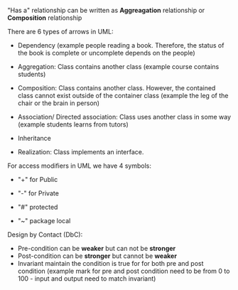 "Has a" relationship can be written as **Aggreagation** relationship or **Composition** relationship

There are 6 types of arrows in UML:
- Dependency (example people reading a book. Therefore, the status of the book is complete or uncomplete depends on the people)

- Aggregation: Class contains another class (example course contains students)

- Composition: Class contains another class. However, the contained class cannot exist outside of the container class (example the leg of the chair or the brain in person)

- Association/ Directed association: Class uses another class in some way (example students learns from tutors)

- Inheritance

- Realization: Class implements an interface.


For access modifiers in UML we have 4 symbols:
- "+" for Public

- "-" for Private

- "#" protected

- "~" package local

Design by Contact (DbC):
- Pre-condition can be **weaker** but can not be **stronger**
- Post-condition can be **stronger** but cannot be **weaker**
- Invariant maintain the condition is true for for both pre and post condition (example mark for pre and post condition need to be from 0 to 100 - input and output need to match invariant)